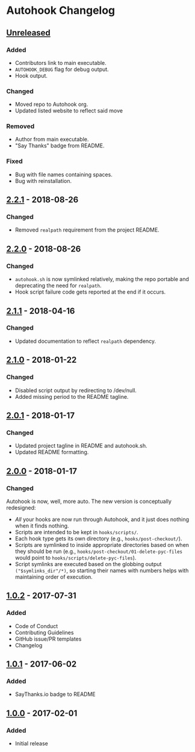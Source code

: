 # Autohook Changelog


<!--
Added      for new features.
Changed    for changes in existing functionality.
Deprecated for soon-to-be removed features.
Removed    for now removed features.
Fixed      for any bug fixes.
Security   in case of vulnerabilities.
-->


## [Unreleased]

### Added
- Contributors link to main executable.
- `AUTOHOOK_DEBUG` flag for debug output.
- Hook output.

### Changed
- Moved repo to Autohook org.
- Updated listed website to reflect said move

### Removed
- Author from main executable.
- "Say Thanks" badge from README.

### Fixed
- Bug with file names containing spaces.
- Bug with reinstallation.


## [2.2.1] - 2018-08-26

### Changed
- Removed `realpath` requirement from the project README.


## [2.2.0] - 2018-08-26

### Changed
- `autohook.sh` is now symlinked relatively, making the repo portable and deprecating the need for `realpath`.
- Hook script failure code gets reported at the end if it occurs.


## [2.1.1] - 2018-04-16

### Changed
- Updated documentation to reflect `realpath` dependency.


## [2.1.0] - 2018-01-22

### Changed
- Disabled script output by redirecting to /dev/null.
- Added missing period to the README tagline.


## [2.0.1] - 2018-01-17

### Changed
- Updated project tagline in README and autohook.sh.
- Updated README formatting.


## [2.0.0] - 2018-01-17

### Changed
Autohook is now, well, more auto. The new version is conceptually redesigned:
- _All_ your hooks are now run through Autohook, and it just does nothing when it finds nothing.
- Scripts are intended to be kept in `hooks/scripts/`.
- Each hook type gets its own directory (e.g., `hooks/post-checkout/`).
- Scripts are symlinked to inside appropriate directories based on when they should be run (e.g., `hooks/post-checkout/01-delete-pyc-files` would point to `hooks/scripts/delete-pyc-files`).
- Script symlinks are executed based on the globbing output `("$symlinks_dir"/*)`, so starting their names with numbers helps with maintaining order of execution.


## [1.0.2] - 2017-07-31

### Added
- Code of Conduct
- Contributing Guidelines
- GitHub issue/PR templates
- Changelog


## [1.0.1] - 2017-06-02

### Added
- SayThanks.io badge to README


## [1.0.0] - 2017-02-01

### Added
- Initial release


[Unreleased]: https://github.com/nkantar/Autohook/compare/2.2.1...HEAD
[2.2.1]: https://github.com/nkantar/Autohook/compare/2.2.0...2.2.1
[2.2.0]: https://github.com/nkantar/Autohook/compare/2.1.1...2.2.0
[2.1.1]: https://github.com/nkantar/Autohook/compare/2.1.0...2.1.1
[2.1.0]: https://github.com/nkantar/Autohook/compare/2.0.1...2.1.0
[2.0.1]: https://github.com/nkantar/Autohook/compare/2.0.0...2.0.1
[2.0.0]: https://github.com/nkantar/Autohook/compare/1.0.2...2.0.0
[1.0.2]: https://github.com/nkantar/Autohook/compare/1.0.1...1.0.2
[1.0.1]: https://github.com/nkantar/Autohook/compare/1.0.0...1.0.1
[1.0.0]: https://github.com/nkantar/Autohook/releases/tag/1.0.0
